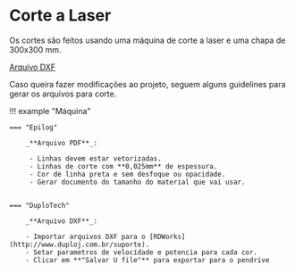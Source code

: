 # Corte a Laser

Os cortes são feitos usando uma máquina de corte a laser e uma chapa de 300x300 mm.

[Arquivo DXF](docs/robozito_laser.dxf)

Caso queira fazer modificações ao projeto, seguem alguns guidelines para gerar os arquivos para corte.

!!! example "Máquina"

    === "Epilog"

        _**Arquivo PDF**_:

         - Linhas devem estar vetorizadas.
         - Linhas de corte com **0,025mm** de espessura.
         - Cor de linha preta e sem desfoque ou opacidade.
         - Gerar documento do tamanho do material que vai usar.
         
         
    === "DuploTech"

        _**Arquivo DXF**_:

        - Importar arquivos DXF para o [RDWorks](http://www.duploj.com.br/suporte).
        - Setar parametros de velocídade e potencia para cada cor.
        - Clicar em **"Salvar U file"** para exportar para o pendrive
